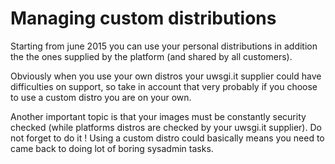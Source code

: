 Managing custom distributions
=============================

Starting from june 2015 you can use your personal distributions in addition
the the ones supplied by the platform (and shared by all customers).

Obviously when you use your own distros your uwsgi.it supplier could have difficulties
on support, so take in account that very probably if you choose to use a custom distro you are on your own.

Another important topic is that your images must be constantly security checked (while platforms distros are checked by your uwsgi.it supplier). Do not forget to do it ! Using a custom distro could basically means you need to came back to doing lot of boring sysadmin tasks.
